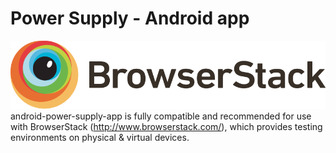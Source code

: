 # Power Supply - Android app



![browserstack logo](https://raw.githubusercontent.com/gvillo/android-power-supply-app/master/support/browserstack-logo.svg?token=AKlRljl85-MRRLR-XA5jVhXBNlnG212qks5YWTfEwA%3D%3D)
android-power-supply-app is fully compatible and recommended for use with BrowserStack (http://www.browserstack.com/), which provides testing environments on physical & virtual devices.
